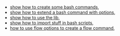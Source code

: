 -   [show how to create some bash commands](bash_command.md),
-   [show how to extend a bash command with options](bash_command_use_option.md),
-   [show how to use the lib](lib.md),
-   [show how to import stuff in bash scripts](bash_command_import.md),
-   [how to use flow options to create a flow command](flow_options.md),